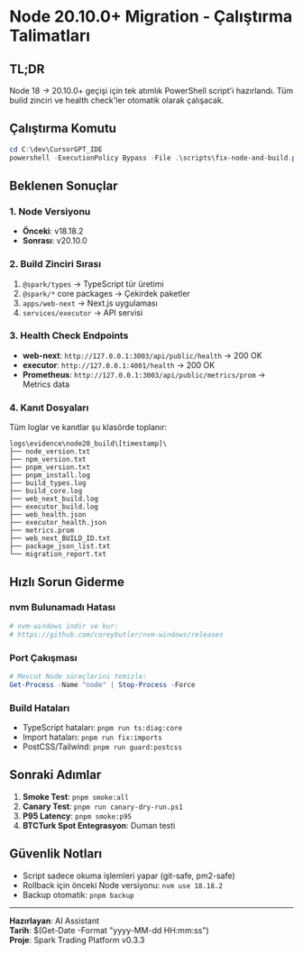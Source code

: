 # Node 20.10.0+ Migration - Çalıştırma Talimatları

## TL;DR
Node 18 → 20.10.0+ geçişi için tek atımlık PowerShell script'i hazırlandı. Tüm build zinciri ve health check'ler otomatik olarak çalışacak.

## Çalıştırma Komutu

```powershell
cd C:\dev\CursorGPT_IDE
powershell -ExecutionPolicy Bypass -File .\scripts\fix-node-and-build.ps1
```

## Beklenen Sonuçlar

### 1. Node Versiyonu
- **Önceki**: v18.18.2
- **Sonrası**: v20.10.0

### 2. Build Zinciri Sırası
1. `@spark/types` → TypeScript tür üretimi
2. `@spark/*` core packages → Çekirdek paketler
3. `apps/web-next` → Next.js uygulaması
4. `services/executor` → API servisi

### 3. Health Check Endpoints
- **web-next**: `http://127.0.0.1:3003/api/public/health` → 200 OK
- **executor**: `http://127.0.0.1:4001/health` → 200 OK
- **Prometheus**: `http://127.0.0.1:3003/api/public/metrics/prom` → Metrics data

### 4. Kanıt Dosyaları
Tüm loglar ve kanıtlar şu klasörde toplanır:
```
logs\evidence\node20_build\[timestamp]\
├── node_version.txt
├── npm_version.txt
├── pnpm_version.txt
├── pnpm_install.log
├── build_types.log
├── build_core.log
├── web_next_build.log
├── executor_build.log
├── web_health.json
├── executor_health.json
├── metrics.prom
├── web_next_BUILD_ID.txt
├── package_json_list.txt
└── migration_report.txt
```

## Hızlı Sorun Giderme

### nvm Bulunamadı Hatası
```powershell
# nvm-windows indir ve kur:
# https://github.com/coreybutler/nvm-windows/releases
```

### Port Çakışması
```powershell
# Mevcut Node süreçlerini temizle:
Get-Process -Name "node" | Stop-Process -Force
```

### Build Hataları
- TypeScript hataları: `pnpm run ts:diag:core`
- Import hataları: `pnpm run fix:imports`
- PostCSS/Tailwind: `pnpm run guard:postcss`

## Sonraki Adımlar

1. **Smoke Test**: `pnpm smoke:all`
2. **Canary Test**: `pnpm run canary-dry-run.ps1`
3. **P95 Latency**: `pnpm smoke:p95`
4. **BTCTurk Spot Entegrasyon**: Duman testi

## Güvenlik Notları

- Script sadece okuma işlemleri yapar (git-safe, pm2-safe)
- Rollback için önceki Node versiyonu: `nvm use 18.18.2`
- Backup otomatik: `pnpm backup`

---
**Hazırlayan**: AI Assistant  
**Tarih**: $(Get-Date -Format "yyyy-MM-dd HH:mm:ss")  
**Proje**: Spark Trading Platform v0.3.3
